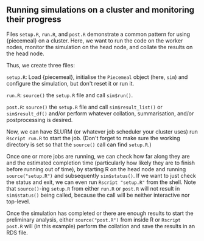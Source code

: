 Running simulations on a cluster and monitoring their progress
------------------------------------------------------------------------

Files `setup.R`, `run.R`, and `post.R` demonstrate a common pattern
for using {piecemeal} on a cluster. Here, we want to run the code on
the worker nodes, monitor the simulation on the head node, and collate
the results on the head node.

Thus, we create three files:

`setup.R`: Load {piecemeal}, initialise the `Piecemeal` object (here,
  `sim`) and configure the simulation, but don't reset it or run it.

`run.R`: `source()` the `setup.R` file and call `sim$run()`.

`post.R`: `source()` the `setup.R` file and call `sim$result_list()`
  or `sim$result_df()` and/or perform whatever collation,
  summarisation, and/or postprocessing is desired.

Now, we can have SLURM (or whatever job scheduler your cluster uses)
run `Rscript run.R` to start the job. (Don't forget to make sure the
working directory is set so that the `source()` call can find
`setup.R`.)

Once one or more jobs are running, we can check how far along they are
and the estimated completion time (particularly how likely they are to
finish before running out of time), by starting R on the head node and
running `source("setup.R")` and subsequently `sim$status()`. If we
want to just check the status and exit, we can even run `Rscript
"setup.R"` from the shell. Note that `source()`-ing `setup.R` from
either `run.R` or `post.R` will not result in `sim$status()` being
called, because the call will be neither interactive nor top-level.

Once the simulation has completed or there are enough results to start
the preliminary analysis, either `source("post.R")` from inside R or
`Rscript post.R` will (in this example) perform the collation and save
the results in an RDS file.
